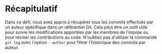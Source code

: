 # Récapitulatif

Dans ce défi, vous avez appris à récupérer tous les commits effectués par un auteur spécifique dans un référentiel Git. Cela peut être un outil utile pour suivre les modifications apportées par les membres de l'équipe ou pour réviser les contributions au code. N'oubliez pas d'utiliser la commande `git log` avec l'option `--author` pour filtrer l'historique des commits par auteur.
